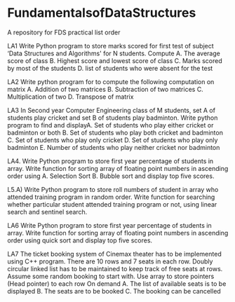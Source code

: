 # FundamentalsofDataStructures
A repository  for FDS practical list order

LA1 Write Python program to store marks scored for first test of subject ‘Data Structures
and Algorithms' for N students. Compute
A. The average score of class
B. Highest score and lowest score of class
C. Marks scored by most of the students
D. list of students who were absent for the test

LA2 Write python program for to compute the following computation on matrix
A. Addition of two matrices
B. Subtraction of two matrices
C. Multiplication of two
D. Transpose of matrix

LA3 In Second year Computer Engineering class of M students, set A of students play
cricket and set B of students play badminton. Write python program to find and
displayA. Set of students who play either cricket or badminton or both
B. Set of students who play both cricket and badminton
C. Set of students who play only cricket
D. Set of students who play only badminton
E. Number of students who play neither cricket nor badminton

LA4. Write Python program to store first year percentage of students in array. Write
function for sorting array of floating point numbers in ascending order using
A. Selection Sort
B. Bubble sort and display top five scores.

L5.A) Write Python program to store roll numbers of student in array who attended
training program in random order. Write function for searching whether particular
student attended training program or not, using linear search and sentinel search.

LA6 Write Python program to store first year percentage of students in array. Write
function for sorting array of floating point numbers in ascending order using quick sort
and display top five scores.

LA7 The ticket booking system of Cinemax theater has to be implemented using C++ program.
There are 10 rows and 7 seats in each row. Doubly circular linked list has to be maintained to
keep track of free seats at rows. Assume some random booking to start with. Use array to store
pointers (Head pointer) to each row On demand
A. The list of available seats is to be displayed
B. The seats are to be booked
C. The booking can be cancelled

